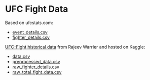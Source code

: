 # UFC Fight Data

Based on ufcstats.com:

- [event_details.csv](event_details.csv)
- [fighter_details.csv](fighter_details.csv)



[UFC-Fight historical data](https://www.kaggle.com/rajeevw/ufcdata#data.csv) from Rajeev Warrier and hosted on Kaggle:

- [data.csv](data.csv)
- [preprocessed_data.csv](preprocessed_data.csv)
- [raw_fighter_details.csv](raw_fighter_details.csv)
- [raw_total_fight_data.csv](raw_total_fight_data.csv)



